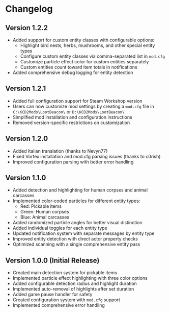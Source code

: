 # Changelog

## Version 1.2.2

- Added support for custom entity classes with configurable options:
  - Highlight bird nests, herbs, mushrooms, and other special entity types
  - Configure custom entity classes via comma-separated list in `mod.cfg`
  - Customize particle effect color for custom entities separately
  - Custom entities count toward item totals in notifications
- Added comprehensive debug logging for entity detection

## Version 1.2.1

- Added full configuration support for Steam Workshop version
- Users can now customize mod settings by creating a `mod.cfg` file in `C:\KCD2Mods\LootBeacon\` or `D:\KCD2Mods\LootBeacon\`
- Simplified mod installation and configuration instructions
- Removed version-specific restrictions on customization

## Version 1.2.0

- Added Italian translation (thanks to Nevyn77)
- Fixed Vortex installation and mod.cfg parsing issues (thanks to c0rish)
- Improved configuration parsing with better error handling

## Version 1.1.0

- Added detection and highlighting for human corpses and animal carcasses
- Implemented color-coded particles for different entity types:
  - Red: Pickable items
  - Green: Human corpses
  - Blue: Animal carcasses
- Added randomized particle angles for better visual distinction
- Added individual toggles for each entity type
- Updated notification system with separate messages by entity type
- Improved entity detection with direct actor property checks
- Optimized scanning with a single comprehensive entity pass

## Version 1.0.0 (Initial Release)

- Created main detection system for pickable items
- Implemented particle effect highlighting with three color options
- Added configurable detection radius and highlight duration
- Implemented auto-removal of highlights after set duration
- Added game pause handler for safety
- Created configuration system with `mod.cfg` support
- Implemented comprehensive error handling
